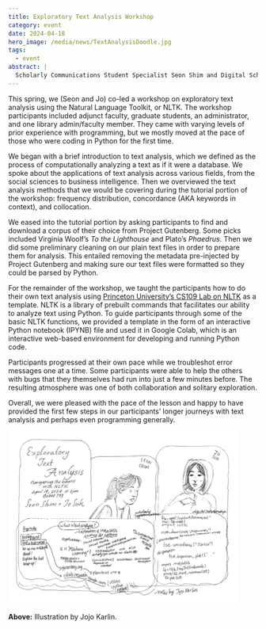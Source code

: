 ```yaml
---
title: Exploratory Text Analysis Workshop
category: event
date: 2024-04-18
hero_image: /media/news/TextAnalysisDoodle.jpg
tags:
  - event
abstract: |
  Scholarly Communications Student Specialist Seon Shim and Digital Scholarship Student Specialist Jo Suk reflect on their Exploratory Text Analysis Workshop.
---
```


This spring, we (Seon and Jo) co-led a workshop on exploratory text analysis using the Natural Language Toolkit, or NLTK. The workshop participants included adjunct faculty, graduate students, an administrator, and one library admin/faculty member. They came with varying levels of prior experience with programming, but we mostly moved at the pace of those who were coding in Python for the first time.

We began with a brief introduction to text analysis, which we defined as the process of computationally analyzing a text as if it were a database. We spoke about the applications of text analysis across various fields, from the social sciences to business intelligence. Then we overviewed the text analysis methods that we would be covering during the tutorial portion of the workshop: frequency distribution, concordance (AKA keywords in context), and collocation.

We eased into the tutorial portion by asking participants to find and download a corpus of their choice from Project Gutenberg. Some picks included Virginia Woolf’s *To the Lighthouse* and Plato’s *Phaedrus*. Then we did some preliminary cleaning on our plain text files in order to prepare them for analysis. This entailed removing the metadata pre-injected by Project Gutenberg and making sure our text files were formatted so they could be parsed by Python.

For the remainder of the workshop, we taught the participants how to do their own text analysis using [Princeton University’s CS109 Lab on NLTK](https://www.cs.princeton.edu/courses/archive/fall22/cos109/labs/python-nlp/index.html) as a template. NLTK is a library of prebuilt commands that facilitates our ability to analyze text using Python. To guide participants through some of the basic NLTK functions, we provided a template in the form of an interactive Python notebook (IPYNB) file and used it in Google Colab, which is an interactive web-based environment for developing and running Python code.

Participants progressed at their own pace while we troubleshot error messages one at a time. Some participants were able to help the others with bugs that they themselves had run into just a few minutes before. The resulting atmosphere was one of both collaboration and solitary exploration.

Overall, we were pleased with the pace of the lesson and happy to have provided the first few steps in our participants’ longer journeys with text analysis and perhaps even programming generally.

<img src="/media/news/TextAnalysisDoodle.jpg" style="max-height:350px" alt="illustration of speakers David Bering-Porter, Leif Weatherby, Claire Song, and Ryan Healey surrounded by keywords from their talks, by Jojo Karlin"/>

**Above:** Illustration by Jojo Karlin.



